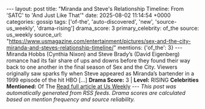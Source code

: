 --- layout: post title: "Miranda and Steve's Relationship Timeline: From 'SATC' to 'And Just Like That'" date: 2025-08-02 11:14:54 +0000 categories: gossip tags: ['of-the', 'auto-discovered', 'new', 'source-us_weekly', 'drama-rising'] drama_score: 3 primary_celebrity: of_the source: us_weekly source_url: "https://www.usmagazine.com/entertainment/pictures/sex-and-the-city-miranda-and-steves-relationship-timeline/" mentions: {'of_the': 3} --- Miranda Hobbs (Cynthia Nixon) and Steve Brady’s (David Eigenberg) romance had its fair share of ups and downs before they found their way back to one another in the final season of Sex and the City. Viewers originally saw sparks fly when Steve appeared as Miranda’s bartender in a 1999 episode of the hit HBO […] **Drama Score:** 3 | **Level:** RISING **Celebrities Mentioned:** Of The [Read full article at Us Weekly](https://www.usmagazine.com/entertainment/pictures/sex-and-the-city-miranda-and-steves-relationship-timeline/) --- *This post was automatically generated from RSS feeds. Drama scores are calculated based on mention frequency and source reliability.*